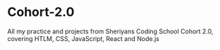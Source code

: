 # Cohort-2.0
All my practice and projects from Sheriyans Coding School Cohort 2.0, covering HTLM, CSS, JavaScript, React and Node.js

